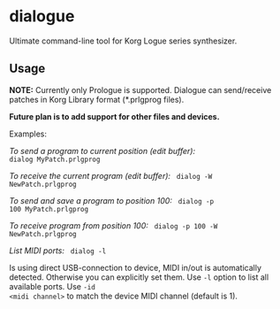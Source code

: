 # dialogue

Ultimate command-line tool for Korg Logue series synthesizer.

## Usage

<b>NOTE:</b> Currently only Prologue is supported. Dialogue can send/receive patches in Korg Library format (*.prlgprog files).

<b>Future plan is to add support for other files and devices.</b>

Examples:


<i>To send a program to current position (edit buffer):</i>
<code> dialog MyPatch.prlgprog </code>

<i>To receive the current program (edit buffer):</i>
<code> dialog -W NewPatch.prlgprog </code>

<i>To send and save a program to position 100:</i>
<code> dialog -p 100 MyPatch.prlgprog </code>

<i>To receive program from position 100:</i>
<code> dialog -p 100 -W NewPatch.prlgprog </code>

<i>List MIDI ports:</i>
<code> dialog -l </code>

Is using direct USB-connection to device, MIDI in/out is automatically detected. Otherwise you can explicitly set them. Use <code>-l</code> option to list all available ports. Use <code>-id \<midi channel\></code> to match the device MIDI channel (default is 1).

